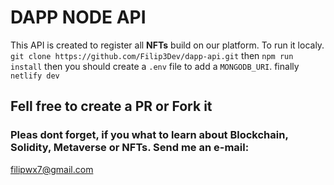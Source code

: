 # DAPP NODE API

This API is created to register all **NFTs** build on our platform. 
To run it localy.
`git clone https://github.com/Filip3Dev/dapp-api.git`
then
`npm run install`
then you should create a `.env` file to add a `MONGODB_URI`.
finally
`netlify dev`

## Fell free to create a PR or Fork it
### Pleas dont forget, if you what to learn about Blockchain, Solidity, Metaverse or NFTs. Send me an e-mail: 
filipwx7@gmail.com
